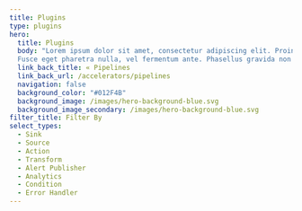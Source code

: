 ```yaml
---
title: Plugins
type: plugins
hero:
  title: Plugins
  body: "Lorem ipsum dolor sit amet, consectetur adipiscing elit. Proin commodo iaculis ex, non rhoncus arcu blandit sed. 
  Fusce eget pharetra nulla, vel fermentum ante. Phasellus gravida non diam sed vehicula."
  link_back_title: « Pipelines
  link_back_url: /accelerators/pipelines
  navigation: false
  background_color: "#012F4B"
  background_image: /images/hero-background-blue.svg
  background_image_secondary: /images/hero-background-blue.svg
filter_title: Filter By
select_types:
  - Sink 
  - Source
  - Action
  - Transform
  - Alert Publisher
  - Analytics
  - Condition
  - Error Handler
---
```

